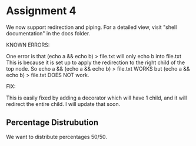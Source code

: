 # Assignment 4

We now support redirection and piping.
For a detailed view, visit "shell documentation" in the docs folder.

KNOWN ERRORS:

One error is that (echo a && echo b) > file.txt will only echo b into file.txt
This is because it is set up to apply the redirection to the right child of the top node. 
So echo a && (echo a && echo b) > file.txt WORKS but
(echo a && echo b) > file.txt DOES NOT work.

FIX:

This is easily fixed by adding a decorator which will have 1 child, and it will redirect the entire child.
I will update that soon.

## Percentage Distrubution
We want to distribute percentages 50/50.
